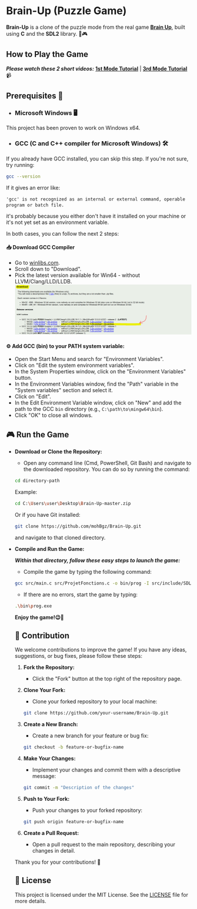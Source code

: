 # Brain-Up (Puzzle Game)

**Brain-Up** is a clone of the puzzle mode from the real game **[Brain Up](https://www.amazon.ca/Rationalcell-Brain-Up/dp/B00B2BSF12)**, built using **C** and the **SDL2** library. 🧠🎮


## How to Play the Game
___Please watch these 2 short videos:___ **[1st Mode Tutorial](./tutorials/1st_Mode.mp4)** | **[3rd Mode Tutorial](./tutorials/3rd_Mode.mp4)** 📹



## Prerequisites 📝

- ### Microsoft Windows 🖥️
This project has been proven to work on Windows x64. 

- ### GCC (C and C++ compiler for Microsoft Windows) 🛠️

If you already have GCC installed, you can skip this step. If you're not sure, try running:
```sh
gcc --version
```
If it gives an error like:
```
'gcc' is not recognized as an internal or external command, operable program or batch file.
```
it's probably because you either don't have it installed on your machine or it's not yet set as an environment variable.

In both cases, you can follow the next 2 steps:

#### 📥  **Download GCC Compiler** 
- Go to [winlibs.com](http://winlibs.com).
- Scroll down to "Download".
- Pick the latest version available for Win64 - without LLVM/Clang/LLD/LLDB.
![alt text](./tutorials/gcc_download_guide.png) 

#### ⚙️ **Add GCC (bin) to your PATH system variable:**
- Open the Start Menu and search for "Environment Variables".
- Click on "Edit the system environment variables".
- In the System Properties window, click on the "Environment Variables" button.
- In the Environment Variables window, find the "Path" variable in the "System variables" section and select it.
- Click on "Edit".
- In the Edit Environment Variable window, click on "New" and add the path to the GCC `bin` directory (e.g., `C:\path\to\mingw64\bin`).
- Click "OK" to close all windows.

## 🎮 Run the Game 
-  **Download or Clone the Repository:**
    - Open any command line (Cmd, PowerShell, Git Bash) and navigate to the downloaded repository.
    You can do so by running the command:
    ```sh
    cd directory-path
    ```
    Example:
    ```sh
    cd C:\Users\user\Desktop\Brain-Up-master.zip
    ```
    Or if you have Git installed:
    ```sh
    git clone https://github.com/mohBgz/Brain-Up.git
    ```
    and navigate to that cloned directory.

- **Compile and Run the Game:**
    
    ___Within that directory, follow these easy steps to launch the game:___

    - Compile the game by typing the following command:
    ```sh
    gcc src/main.c src/ProjetFonctions.c -o bin/prog -I src/include/SDL -I src/include -L src/lib -lmingw32 -lSDL2main -lSDL2 -lSDL2_image -lSDL2_ttf -lSDL2_mixer
    ```

    - If there are no errors, start the game by typing:
    ```sh
    .\bin\prog.exe
    ```

    **Enjoy the game!😉🎉**
    ## 🤝 Contribution

    We welcome contributions to improve the game! If you have any ideas, suggestions, or bug fixes, please follow these steps:

    1. **Fork the Repository:**
        - Click the "Fork" button at the top right of the repository page.

    2. **Clone Your Fork:**
        - Clone your forked repository to your local machine:
        ```sh
        git clone https://github.com/your-username/Brain-Up.git
        ```

    3. **Create a New Branch:**
        - Create a new branch for your feature or bug fix:
        ```sh
        git checkout -b feature-or-bugfix-name
        ```

    4. **Make Your Changes:**
        - Implement your changes and commit them with a descriptive message:
        ```sh
        git commit -m "Description of the changes"
        ```

    5. **Push to Your Fork:**
        - Push your changes to your forked repository:
        ```sh
        git push origin feature-or-bugfix-name
        ```

    6. **Create a Pull Request:**
        - Open a pull request to the main repository, describing your changes in detail.

    Thank you for your contributions! 🙌

    ## 📜 License

    This project is licensed under the MIT License. See the [LICENSE](./LICENSE) file for more details.
